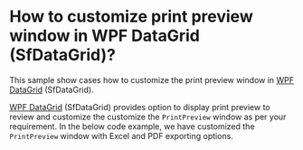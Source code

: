 # How to customize print preview window in WPF DataGrid (SfDataGrid)?

This sample show cases how to customize the print preview window in [WPF DataGrid](https://www.syncfusion.com/wpf-ui-controls/datagrid) (SfDataGrid).

[WPF DataGrid](https://www.syncfusion.com/wpf-ui-controls/datagrid) (SfDataGrid) provides option to display print preview to review and customize the customize the `PrintPreview` window as per your requirement. In the below code example, we have customized the `PrintPreview` window with Excel and PDF exporting options.
